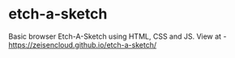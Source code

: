 # etch-a-sketch
Basic browser Etch-A-Sketch using HTML, CSS and JS.
View at - https://zeisencloud.github.io/etch-a-sketch/
